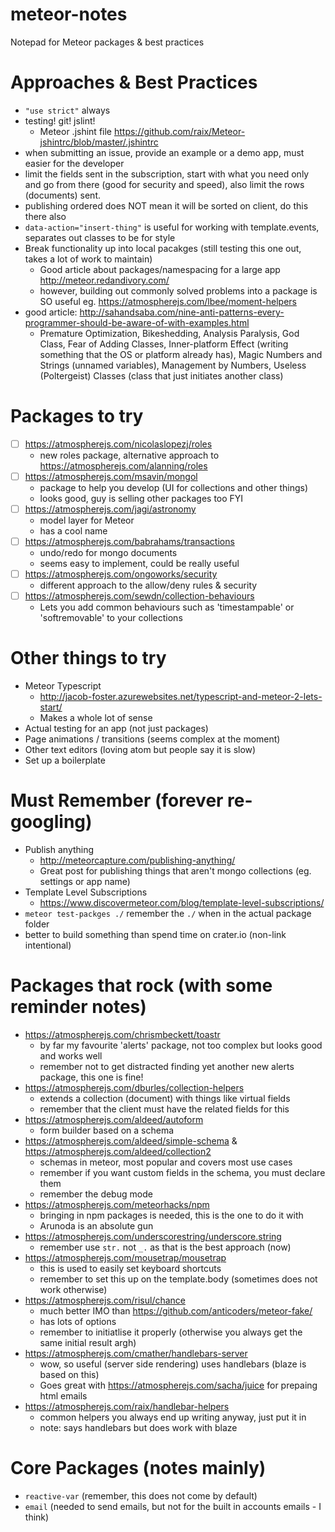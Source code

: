 # meteor-notes
Notepad for Meteor packages &amp; best practices

# Approaches & Best Practices
* `"use strict"` always
* testing! git! jslint!
  * Meteor .jshint file https://github.com/raix/Meteor-jshintrc/blob/master/.jshintrc
* when submitting an issue, provide an example or a demo app, must easier for the developer
* limit the fields sent in the subscription, start with what you need only and go from there (good for security and speed), also limit the rows (documents) sent.
* publishing ordered does NOT mean it will be sorted on client, do this there also
* `data-action="insert-thing"` is useful for working with template.events, separates out classes to be for style
* Break functionality up into local pacakges (still testing this one out, takes a lot of work to maintain)
  * Good article about packages/namespacing for a large app http://meteor.redandivory.com/
  * however, building out commonly solved problems into a package is SO useful eg. https://atmospherejs.com/lbee/moment-helpers
* good article: http://sahandsaba.com/nine-anti-patterns-every-programmer-should-be-aware-of-with-examples.html
  * Premature Optimization, Bikeshedding, Analysis Paralysis, God Class, Fear of Adding Classes, Inner-platform Effect (writing something that the OS or platform already has), Magic Numbers and Strings (unnamed variables), Management by Numbers, Useless (Poltergeist) Classes (class that just initiates another class)

# Packages to try
* [ ] https://atmospherejs.com/nicolaslopezj/roles
  * new roles package, alternative approach to https://atmospherejs.com/alanning/roles
* [ ] https://atmospherejs.com/msavin/mongol
  * package to help you develop (UI for collections and other things)
  * looks good, guy is selling other packages too FYI
* [ ] https://atmospherejs.com/jagi/astronomy
  * model layer for Meteor
  * has a cool name
* [ ] https://atmospherejs.com/babrahams/transactions
  * undo/redo for mongo documents
  * seems easy to implement, could be really useful
* [ ] https://atmospherejs.com/ongoworks/security
  * different approach to the allow/deny rules & security
* [ ] https://atmospherejs.com/sewdn/collection-behaviours
  * Lets you add common behaviours such as 'timestampable' or 'softremovable' to your collections

# Other things to try
* Meteor Typescript
  *  http://jacob-foster.azurewebsites.net/typescript-and-meteor-2-lets-start/
  *  Makes a whole lot of sense
* Actual testing for an app (not just packages)
* Page animations / transitions (seems complex at the moment)
* Other text editors (loving atom but people say it is slow)
* Set up a boilerplate 

# Must Remember (forever re-googling)
* Publish anything
  * http://meteorcapture.com/publishing-anything/
  * Great post for publishing things that aren't mongo collections (eg. settings or app name)
* Template Level Subscriptions
  * https://www.discovermeteor.com/blog/template-level-subscriptions/
* `meteor test-packges ./` remember the `./` when in the actual package folder
* better to build something than spend time on crater.io (non-link intentional)

# Packages that rock (with some reminder notes)
* https://atmospherejs.com/chrismbeckett/toastr
  * by far my favourite 'alerts' package, not too complex but looks good and works well
  * remember not to get distracted finding yet another new alerts package, this one is fine!
* https://atmospherejs.com/dburles/collection-helpers
  * extends a collection (document) with things like virtual fields
  * remember that the client must have the related fields for this
* https://atmospherejs.com/aldeed/autoform
  * form builder based on a schema
* https://atmospherejs.com/aldeed/simple-schema & https://atmospherejs.com/aldeed/collection2
  * schemas in meteor, most popular and covers most use cases
  * remember if you want custom fields in the schema, you must declare them
  * remember the debug mode
* https://atmospherejs.com/meteorhacks/npm
  * bringing in npm packages is needed, this is the one to do it with
  * Arunoda is an absolute gun
* https://atmospherejs.com/underscorestring/underscore.string
  * remember use `str.` not `_.` as that is the best approach (now)
* https://atmospherejs.com/mousetrap/mousetrap
  * this is used to easily set keyboard shortcuts
  * remember to set this up on the template.body (sometimes does not work otherwise)
* https://atmospherejs.com/risul/chance
  * much better IMO than https://github.com/anticoders/meteor-fake/
  * has lots of options
  * remember to initiatlise it properly (otherwise you always get the same initial result argh)
* https://atmospherejs.com/cmather/handlebars-server
  * wow, so useful (server side rendering) uses handlebars (blaze is based on this)
  * Goes great with https://atmospherejs.com/sacha/juice for prepaing html emails
* https://atmospherejs.com/raix/handlebar-helpers
  * common helpers you always end up writing anyway, just put it in
  * note: says handlebars but does work with blaze


# Core Packages (notes mainly)
* `reactive-var` (remember, this does not come by default)
* `email` (needed to send emails, but not for the built in accounts emails - I think)
